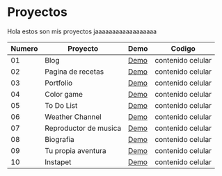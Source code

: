 # Proyectos

Hola estos son mis proyectos jaaaaaaaaaaaaaaaaaa


  Numero |Proyecto |Demo| Codigo
 ---- |---- |--| ------  
   01 |Blog |[Demo](https://vibrant-payne-863334.netlify.app/)| contenido celular 
   02 |Pagina de recetas|[Demo](https://vibrant-payne-863334.netlify.app/)| contenido celular 
   03 |Portfolio|[Demo](https://vibrant-payne-863334.netlify.app/)| contenido celular 
   04 |Color game|[Demo](https://vibrant-payne-863334.netlify.app/)| contenido celular 
   05 |To Do List|[Demo](https://vibrant-payne-863334.netlify.app/)| contenido celular 
   06 |Weather Channel|[Demo](https://vibrant-payne-863334.netlify.app/)| contenido celular 
   07 |Reproductor de musica|[Demo](https://vibrant-payne-863334.netlify.app/)| contenido celular
   08 |Biografia|[Demo](https://vibrant-payne-863334.netlify.app/)| contenido celular
   09 |Tu propia aventura|[Demo](https://vibrant-payne-863334.netlify.app/)| contenido celular
   10 |Instapet|[Demo](https://vibrant-payne-863334.netlify.app/)| contenido celular
   
   
   
